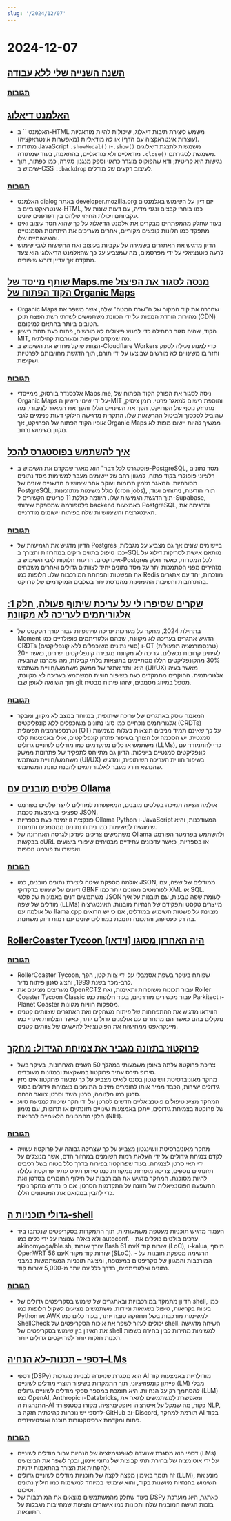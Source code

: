 ```yaml
---
slug: '/2024/12/07'
---
```


# 2024-12-07

## [השנה השנייה שלי ללא עבודה](https://shilin.ca/my-second-year-without-job/)

### [תגובות](https://news.ycombinator.com/item?id=42344002)

## [האלמנט דיאלוג](https://developer.mozilla.org/en-US/docs/Web/HTML/Element/dialog)

- האלמנט `` ב-HTML משמש ליצירת תיבות דיאלוג, שיכולות להיות מודאליות (עוצרות אינטראקציה עם הדף) או לא מודאליות (מאפשרות אינטראקציה).
- מתודות JavaScript `.showModal()` ו-`.show()` משמשות להצגת דיאלוגים מודאליים ולא מודאליים, בהתאמה, בעוד שמתודה `.close()` משמשת לסגירתם.
- נגישות היא קריטית; ודא שהפוקוס מוגדר כראוי וספק מנגנון סגירה, כמו כפתור, תוך שימוש ב-CSS `::backdrop` לעיצוב רקעים של מודלים.

### [תגובות](https://news.ycombinator.com/item?id=42343089)

- האלמנט dialog באתר developer.mozilla.org יזם דיון על השימוש באלמנטים אינטראקטיביים ב-HTML, כמו בוחרי קבצים ונגני מדיה, עם דעות שונות על עקביותם ויכולת החיזוי שלהם בין דפדפנים שונים.
- בעוד שחלק מהמפתחים מבקרים את אלמנט הדיאלוג על כך שהוא חסר עיצוב ואינו מתפקד כמו חלונות קופצים מקוריים, אחרים מעריכים את היתרונות הסמנטיים והנגישותיים שלו.
- הדיון מדגיש את האתגרים בשמירה על עקביות בעיצוב ואת החששות לגבי שימוש לרעה פוטנציאלי על ידי מפרסמים, מה שמצביע על כך שהאלמנט הדיאלוגי הוא צעד מתקדם אך עדיין דורש שיפורים.

## [שותף מייסד של Maps.me מנסה לסגור את הפיצול הקוד הפתוח של Organic Maps](https://github.com/orgs/organicmaps/discussions/9837)

- Organic Maps שחררה את קוד המקור של ה"שרת המטה" שלה, אשר משפר את מהירות הורדת המפות על ידי הכוונת משתמשים לשרתי רשת הפצת תוכן (CDN) הטובים ביותר בהתאם למיקומם.
- הקוד, שהיה סגור בתחילה כדי למנוע פיצולים לא מורשים, פתוח כעת תחת רישיון MIT, מה שמקדם שקיפות ומעורבות קהילתית.
- הצוות שוקל מחדש את השימוש ב-Cloudflare Workers כדי למנוע נעילה לספק וחזר בו משינויים לא מורשים שבוצעו על ידי תורם, תוך הדגשת מחויבותם לפרטיות ושקיפות.

### [תגובות](https://news.ycombinator.com/item?id=42343121)

- אלכסנדר בורסוק, ממייסדי Maps.me, ניסה לסגור את הפורק הקוד הפתוח של Organic Maps על ידי שינוי רישיון ה-MIT והוספת רישום למאגר פרטי. רומן ציסיק, מתחזק נוסף של הפרויקט, הפך את השינויים הללו והפך את המאגר לציבורי, מה שהוביל לסכסוך ולביטול ההרשאות שלו. התקרית מדגישה חילוקי דעות פנימיים לגבי אופיו הקוד הפתוח של הפרויקט, אך Organic Maps ממשיך להיות יישום מפות לא מקוון בשימוש נרחב.

## [איך להשתמש בפוסטגרס להכל](https://github.com/Olshansk/postgres_for_everything)

- פוסטגרס לכל דבר" הוא מאגר שמקדם את השימוש ב-PostgreSQL, מסד נתונים רלציוני פופולרי בקוד פתוח, למגוון רחב של יישומים מעבר למשימות מסד נתונים מסורתיות. המאגר מזמין תרומות ועוקב אחר שימושים חדשניים שונים של PostgreSQL, כולל משימות מתוזמנות (cron jobs), תורי הודעות, ניתוחים ועוד, תוך הדגשת הגמישות שלו. היוזמה כוללת 11 פריטים הקשורים ל-Supabase, פלטפורמה שמספקת שירותי backend באמצעות PostgreSQL, ומדגימה את האינטגרציה והשימושיות שלה בפיתוח יישומים מודרניים.

### [תגובות](https://news.ycombinator.com/item?id=42347606)

- הדיון מדגיש את הגמישות של Postgres ביישומים שונים אך גם מצביע על מגבלות, כמו טיפול בתווים ריקים במחרוזות והצורך ב-SQL מותאם אישית לסריקות דילוג על אינדקסים. הדעות חלוקות לגבי השימוש ב-Postgres לכל המטרות, כאשר חלק מזהירים מפני הסתמכות יתר על מסד נתונים יחיד לצוותים גדולים ואחרים משבחים את הפשטות והפחתת המורכבות שלו. חלופות כמו Redis מוזכרות, יחד עם אתגרים בהתרחבות וחשיבות ההימנעות מהנדסת יתר בשלבים המוקדמים של פרויקט.

## [שקרים שסיפרו לי על עריכת שיתוף פעולה, חלק 1: אלגוריתמים לעריכה לא מקוונת](https://www.moment.dev/blog/lies-i-was-told-pt-1)

- בתחילת 2024, מחקר על מערכות עריכה שיתופיות עבור עורך הטקסט של Moment הדגיש אתגרים בעריכה לא מקוונת, שבהם אלגוריתמים פופולריים כמו CRDTs (סוגי נתונים משוכפלים ללא קונפליקטים) ו-OT (טרנספורמציה תפעולית) לעיתים קרובות נכשלים. עריכה לא מקוונת מגבירה קונפליקטים ישירים, כאשר 20-30% מהקונפליקטים הללו מסתיימים בתוצאות בלתי קבילות, מה שמרמז שהבעיה היא יותר אתגר של ממשק משתמש/חוויית משתמש (UI/UX) מאשר בעיה אלגוריתמית. החוקרים מתמקדים כעת בשיפור חוויית המשתמש בעריכה לא מקוונת, תוך השוואה לאופן שבו git מטפל במיזוג מסמכים, שזהו פיתוח מבטיח.

### [תגובות](https://news.ycombinator.com/item?id=42343953)

- המאמר עוסק באתגרים של עריכה שיתופית, במיוחד במצב לא מקוון, ומבקר אלגוריתמים נוכחיים כמו סוגי נתונים משוכפלים ללא קונפליקטים (CRDTs) וטרנספורמציה תפעולית (OT) על כך שאינם תמיד מניבים תוצאות בעלות משמעות סמנטית. יש הסכמה על הצורך בשיפור פתרון קונפליקטים, אולי באמצעות קלט משתמש או כלים מתקדמים כמו מודלים לשוניים גדולים (LLMs), כדי להתמודד עם קונפליקטים סמנטיים ביעילות. הדיון גם מתייחס לתפקיד של פתרונות ממשק משתמש/חוויית משתמש (UI/UX) בשיפור חוויית העריכה השיתופית, ומדגיש שהנושא חורג מעבר לאלגוריתמים להבנת כוונת המשתמש.

## [פלטים מובנים עם Ollama](https://ollama.com/blog/structured-outputs)

- אולמה הציגה תמיכה בפלטים מובנים, המאפשרת למודלים לייצר פלטים בפורמט ספציפי באמצעות סכמת JSON.
- פונקציה זו זמינה כעת בספריות Ollama Python ו-JavaScript המעודכנות, והיא שימושית למשימות כמו ניתוח נתונים ממסמכים ותמונות.
- משתמשים צריכים לעדכן לגרסה האחרונה של Ollama ולהשתמש בפרמטר הפורמט בבקשות cURL או בספריות, כאשר עדכונים עתידיים מבטיחים שיפורי ביצועים ואפשרויות פורמט נוספות.

### [תגובות](https://news.ycombinator.com/item?id=42346344)

- אולמה מספקת שיטה ליצירת נתונים מובנים, כמו JSON, ממודלים של שפה, עם דיונים על שימוש בדקדוקי GBNF לפורמטים מגוונים יותר כמו XML או SQL. משתמשים דנים באמינות של פלטי JSON לעומת שפה טבעית, עם תובנות על איך מודלים של שפה (LLMs) מייצרים טקסט ותפקידם של הנחיות מובנות. האינטגרציה של אולמה עם llama.cpp מצוינת על פשטות השימוש במודלים, אם כי יש הרואים בה רק כעטיפה, והתכונה תומכת במודלים שונים עם רמות דיוק משתנות.

## [RollerCoaster Tycoon היה האחרון מסוגו [וידאו]](https://www.youtube.com/watch?v=0JouTsMQsEA)

### [תגובות](https://news.ycombinator.com/item?id=42346463)

- RollerCoaster Tycoon, שפותח בעיקר בשפת אסמבלי על ידי צוות קטן, הפך לרב-מכר בשנת 1999, והציג סגנון פיתוח נדיר.
- מעריצים מציעים את OpenRCT2 עבור תכונות משופרות ותאימות, ואת Roller Coaster Tycoon Classic עבור מכשירים מודרניים, בעוד חלופות כמו Parkitect ו-Planet Coaster מספקות חוויות מגוונות.
- הווידאו מדגיש את ההתפתחות של פיתוח משחקים ואת האתגרים שצוותים קטנים נתקלים בהם כאשר הם מתחרים עם אולפנים גדולים יותר, כאשר הצלחות אינדי כמו מיינקראפט ממחישות את הפוטנציאל להישגים של צוותים קטנים.

## [פרוקטוז בתזונה מגביר את צמיחת הגידול: מחקר](https://source.washu.edu/2024/12/research-reveals-how-fructose-in-diet-enhances-tumor-growth/)

- צריכת פרוקטוז עלתה באופן משמעותי במהלך 50 השנים האחרונות, בעיקר בשל סירופ תירס עתיר פרוקטוז במשקאות ובמזונות מעובדים.
- מחקר מאוניברסיטת וושינגטון בסנט לואיס מצביע על כך שבעוד פרוקטוז אינו מזין גידולים ישירות, הכבד ממיר אותו לחומרים מזינים התומכים בצמיחת גידולים בסוגי סרטן כמו מלנומה, סרטן השד וסרטן צוואר הרחם.
- המחקר מציע טיפולים פוטנציאליים חדשים לסרטן על ידי חקר שיטות למניעת סיוע של פרוקטוז בצמיחת גידולים, ייתכן באמצעות שינויים תזונתיים או תרופות, עם מימון חלקי מהמכונים הלאומיים לבריאות (NIH).

### [תגובות](https://news.ycombinator.com/item?id=42343544)

- מחקר מאוניברסיטת וושינגטון מצביע על כך שצריכה גבוהה של פרוקטוז עשויה לקדם צמיחת גידולים על ידי העלאת רמות השומנים במחזור הדם, אשר מנוצלים על ידי תאי סרטן לצמיחה. בעוד שפרוקטוז בפירות בדרך כלל בטוח בשל רכיבים תזונתיים נוספים, צריכה מופרזת ממקורות כמו סירופ תירס עתיר פרוקטוז עלולה להיות מסוכנת. המחקר מדגיש את המורכבות של חילוף החומרים בסרטן ואת ההשפעה הפוטנציאלית של תזונה על התקדמות הסרטן, אם כי נדרש מחקר נוסף כדי להבין במלואם את המנגנונים הללו.

## [גדולי תוכניות ה-shell](https://github.com/oils-for-unix/oils/wiki/The-Biggest-Shell-Programs-in-the-World)

- העמוד מדגיש תוכניות מעטפת משמעותיות, תוך התמקדות בסקריפטים שנכתבו ביד ולא באלה שנוצרו על ידי כלים כמו autoconf. - ערכים בולטים כוללים את akinomyoga/ble.sh, עורך שורות Bash עם 61K שורות קוד (LoC), ו-kalua, תוסף OpenWRT עם 56K שורות קוד מקור (SLoC). - הרשימה מספקת תובנות על המורכבות והמגוון של סקריפטים במעטפת, ומציגה תוכניות המשתמשות במבני נתונים ואלגוריתמים, בדרך כלל עם יותר מ-5,000 שורות קוד.

### [תגובות](https://news.ycombinator.com/item?id=42346274)

- הדיון מתמקד במורכבויות ובאתגרים של שימוש בסקריפטים גדולים של shell, כמו בעיות בקריאות, טיפול בשגיאות וניידות. משתמשים מציעים לשקול חלופות כמו Python או AWK למשימות מורכבות בשל תחזוקה טובה יותר, בעוד כלים כמו ShellCheck יכולים לעזור לשפר את איכות הסקריפטים של shell. השיחה מדגישה את האיזון בין שימוש בסקריפטים של shell למשימות מהירות לבין בחירה בשפות תכנות חזקות יותר לפרויקטים גדולים יותר.

## [דספי – תכנות–לא הנחיה–LMs](https://dspy.ai/)

- דספי (DSPy) הוא מסגרת שנועדה לבניית מערכות AI מודולריות באמצעות קוד פייתון קומפוזיציוני, תוך התמקדות בשיפור תוצרי מודלים לשוניים (LM) מבלי להסתמך רק על הנחיות. היא תומכת במספר ספקי מודלים לשוניים גדולים (LLM) כמו OpenAI, Anthropic ו-Databricks, ומאפשרת למשתמשים לתאר את התנהגות ה-AI כקוד, מה שמקל על איטרציה ואופטימיזציה. מקורו בסטנפורד NLP, לדספי יש נוכחות קהילתית חזקה ב-GitHub וב-Discord, תורמת למחקר AI בקוד פתוח ומקדמת ארכיטקטורות תוכנה ואופטימיזרים.

### [תגובות](https://news.ycombinator.com/item?id=42343692)

- דספי הוא מסגרת שנועדה לאופטימיזציה של הנחיות עבור מודלים לשוניים (LMs) על ידי אוטומציה של בחירת תתי קבוצות של נתוני אימון, ובכך לשפר את הביצועים ולהפחית את הצורך בהתאמות ידניות.
- זה תומך באימון מקצה לקצה של תוכניות מודלים לשוניים גדולים (LLM), מונע את השימוש בהנחיות מיושנות בקוד, והוא שימושי במיוחד למשימות כמו חילוץ נתונים וסיכום.
- בעוד שחלק מהמשתמשים מוצאים את המורכבות של DSPy כאתגר, היא מוערכת בזכות הגישה המובנית שלה ותכונות כמו אישורים והצעות שמחייבות מגבלות על התוצאות.

<head>
  <meta property="og:title" content="השנה השנייה שלי ללא עבודה" />
  <meta property="og:type" content="website" />
  <meta property="og:image" content="https://og.cho.sh/api/og/?title=%D7%94%D7%A9%D7%A0%D7%94%20%D7%94%D7%A9%D7%A0%D7%99%D7%99%D7%94%20%D7%A9%D7%9C%D7%99%20%D7%9C%D7%9C%D7%90%20%D7%A2%D7%91%D7%95%D7%93%D7%94&subheading=%D7%99%D7%95%D7%9D%20%D7%A9%D7%91%D7%AA%2C%207%20%D7%91%D7%93%D7%A6%D7%9E%D7%91%D7%A8%202024%3A%20%D7%A1%D7%99%D7%9B%D7%95%D7%9D%20%D7%97%D7%93%D7%A9%D7%95%D7%AA%20Hacker" />
</head>
